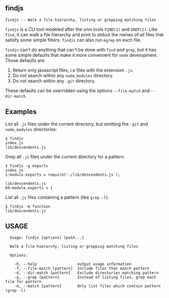 findjs
------

`findjs -- Walk a file hierarchy, listing or grepping matching files`

`findjs` is a CLI tool modeled after the unix tools `FIND(1)` and `GREP(1)`. Like `find`, it can walk a file hierarchy and print to stdout the names of all files that satisfy some simple filters. `findjs` can also run `egrep` on each file.

`findjs` can't do anything that can't be done with `find` and `grep`, but it has some simple defaults that make it more convenient for `node` development. Those defaults are:

1. Return only javascript files, i.e files with the extension `.js`.
2. Do not search within any `node_modules` directory.
3. Do not search within any `.git` directory.

These defaults can be overridden using the options `--file-match` and `--dir-match`.

Examples
--------

List all `.js` files under the current directory, but omitting the `.git` and `node_modules` directories:

```
$ findjs
index.js
lib/descendents.js
```

Grep all `.js` files under the current directory for a pattern:

```
$ findjs -g exports
index.js
1:module.exports = require('./lib/descendents.js');

lib/descendents.js
69:module.exports = {
```

List all `.js` files containing a pattern (like `grep -l`):

```
$ findjs -m function
lib/descendents.js
```

USAGE
-----

```
  Usage: findjs [options] [path...]

  Walk a file hierarchy, listing or grepping matching files

  Options:

    -h, --help                  output usage information
    -f, --file-match [pattern]  Include files that match pattern
    -d, --dir-match [pattern]   Exclude directories matching pattern
    -g, --grep [pattern]        Instead of listing files, grep each file for pattern
    -m, --match [pattern]       Only list files which contain pattern (grep -l)
```

